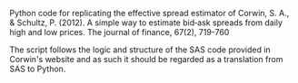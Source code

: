 Python code for replicating the effective spread estimator of Corwin, S. A., & Schultz, P. (2012). A simple way to estimate bid‐ask spreads from daily high and low prices. The journal of finance, 67(2), 719-760

The script follows the logic and structure of the SAS code provided in Corwin's website and as such it should be regarded as a translation from SAS to Python.